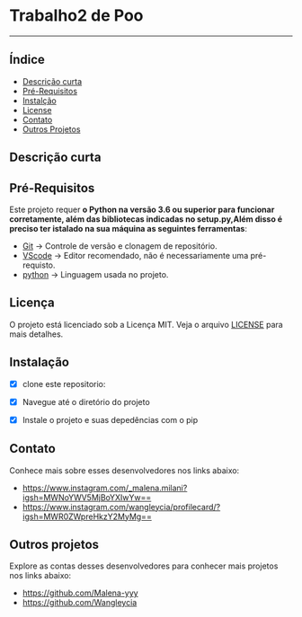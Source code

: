 # Trabalho2 de Poo
***
## Índice
- [Descrição curta](#Descricão-curta)
- [Pré-Requisitos](#Pré-Requisitos)
- [Instalção](#Instalação)
- [License](#License)
- [Contato](#Contato)
- [Outros Projetos](#Outros-projetos)

## Descrição curta

## Pré-Requisitos
Este projeto requer **o Python na versão 3.6 ou superior para funcionar corretamente, além das bibliotecas indicadas no setup.py,Além disso é preciso ter istalado na sua máquina as seguintes ferramentas**:

* [Git](https://git-scm.com) -> Controle de versão e clonagem de repositório.
* [VScode](https://code.visualstudio.com/) -> Editor recomendado, não é necessariamente uma pré-requisto.
* [python]( python.org.) -> Linguagem usada no projeto.

## Licença

O projeto está licenciado sob a Licença MIT. Veja o arquivo [LICENSE](LICENSE) para mais detalhes.

## Instalação

- [X] clone este repositorio:

- [X] Navegue até o diretório do projeto

- [X] Instale o projeto e suas depedências com o pip


## Contato
Conhece mais sobre esses desenvolvedores nos links abaixo:
* https://www.instagram.com/_malena.milani?igsh=MWNoYWV5MjBoYXIwYw==
* https://www.instagram.com/wangleycia/profilecard/?igsh=MWR0ZWpreHkzY2MyMg==


## Outros projetos
Explore as contas desses desenvolvedores para conhecer mais projetos nos links abaixo:
* https://github.com/Malena-yyy
* https://github.com/Wangleycia
